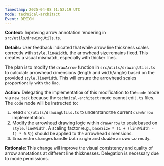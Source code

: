 ```yaml
---
Timestamp: 2025-04-08 01:52:19 UTC
Mode: technical-architect
Event: DESIGN
---
```


**Context:** Improving arrow annotation rendering in `src/utils/drawingUtils.ts`.

**Details:**
User feedback indicated that while arrow line thickness scales correctly with `style.lineWidth`, the arrowhead size remains fixed. This creates a visual mismatch, especially with thicker lines.

The plan is to modify the `drawArrow` function in `src/utils/drawingUtils.ts` to calculate arrowhead dimensions (length and width/angle) based on the provided `style.lineWidth`. This will ensure the arrowhead scales proportionally with the line.

**Action:**
Delegating the implementation of this modification to the `code` mode via `new_task` because the `technical-architect` mode cannot edit `.ts` files. The `code` mode will be instructed to:
1. Read `src/utils/drawingUtils.ts` to understand the current `drawArrow` implementation.
2. Modify the arrowhead drawing logic within `drawArrow` to scale based on `style.lineWidth`. A scaling factor (e.g., `baseSize * (1 + (lineWidth - 1) * 0.5)`) should be applied to the arrowhead dimensions.
3. Ensure the changes handle both single and double arrows correctly.

**Rationale:**
This change will improve the visual consistency and quality of arrow annotations at different line thicknesses. Delegation is necessary due to mode permissions.